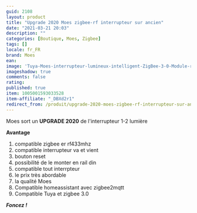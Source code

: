 ```yaml
---
guid: 2108
layout: product 
title: "Upgrade 2020 Moes zigbee-rf interrupteur sur ancien"
date: "2021-03-21 20:03"
description: ""
categories: [Boutique, Moes, Zigbee]
tags: []
locale: fr_FR
brand: Moes
ean: 
image: 'Tuya-Moes-interrupteur-lumineux-intelligent-ZigBee-3-0-Module-relais-1-2-3.jpg'
imageshadow: true
comments: false
rating:  
published: true
item: 1005001593033528
item-affiliate: "_DBXd2r1"
redirect_from: /produit/upgrade-2020-moes-zigbee-rf-interrupteur-sur-ancien
---
```


Moes sort un **UPGRADE 2020** de l'interrupteur 1-2 lumière

**Avantage**

1. compatible zigbee er rf433mhz
2. compatible interrupteur va et vient
3. bouton reset
4. possibilité de le monter en rail din
5. compatible tout interrpteur
6. le prix très abordable
7. la qualité Moes
8. Compatible homeassistant avec zigbee2mqtt
9. Compatible Tuya et zigbee 3.0

_**Foncez !**_
